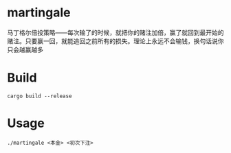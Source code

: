 # martingale
马丁格尔倍投策略——每次输了的时候，就把你的赌注加倍，赢了就回到最开始的赌注。只要赢一回，就能追回之前所有的损失。理论上永远不会输钱，换句话说你只会越赢越多
# Build
```
cargo build --release
```
# Usage
```
./martingale <本金> <初次下注>
```
